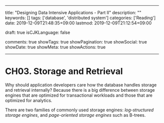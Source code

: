
---
title: "Designing Data Intensive Applications - Part II"
description: ""
keywords: []
tags: ['database', 'distributed system']
categories: ['Reading']
date: 2019-12-09T21:48:35+09:00
lastmod: 2019-12-09T21:12:54+09:00

draft: true
isCJKLanguage: false

comments: true
showTags: true
showPagination: true
showSocial: true
showDate: true
showMeta: true
showActions: true

---

<!-- toc -->


# CH03. Storage and Retrieval

Why should application developers care how the database handles storage and retrieval internally? Because there is a big difference between storage engines that are optimized for transactional workloads and those that are optimized for analytics.

There are two families of commonly used storage engines: *log-structured storage engines*, and *page-oriented storage engines* such as B-trees.